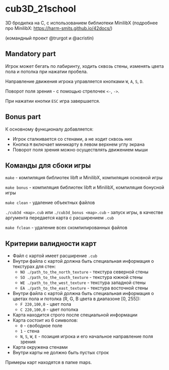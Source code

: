 # cub3D_21school

3D бродилка на С, с использованием библиотеки MinilibX (подробнее про MinilibX: https://harm-smits.github.io/42docs/)

(командный проект @trurgot и @acristin)

## Mandatory part

Игрок может бегать по лабиринту, ходить сквозь стены, изменять цвета пола и потолка при нажатии пробела.

Направление движения игрока управляется кнопками ```W```, ```A```, ```S```, ```D```.

Поворот поля зрения - с помощью стрелочек ```<-```, ```->```.

При нажатии кнопки ```ESC``` игра завершается.

## Bonus part

К основному функционалу добавляется:
 - Игрок сталкивается со стенами, а не ходит сквозь них
 - Кнопка ```M``` включает миникарту в левом верхнем углу экрана
 - Поворот поля зрения можно осуществлять движением мыши

## Команды для сбоки игры

```make``` - компиляция библиотек libft и MinilibX, компиляция основной игры

```make bonus``` - компиляция библиотек libft и MinilibX, компиляция бонусной игры

```make clean``` - удаление объектных файлов

```./cub3d <map>.cub``` или ```./cub3d_bonus <map>.cub``` - запуск игры, в качестве аргумента передается карта с расширением ```.cub```

```make fclean``` - удаление всех скомпилированных файлов

## Критерии валидности карт

 - Файл с картой имеет расширение ```.cub```
 - Внутри файла с картой должна быть специальная информация о текстурах для стен:
   - ```NO ./path_to_the_north_texture``` - текстура северной стены
   - ```SO ./path_to_the_south_texture``` - текстура южной стены
   - ```WE ./path_to_the_west_texture``` - текстура западной стены
   - ```EA ./path_to_the_east_texture``` - текстура восточной стены
 - Внутри файла с картой должна быть специальная информация о цветах пола и потолка (R, G, B цвета в диапазоне [0, 255]):
   - ```F 220,100,0``` - цвет пола
   - ```C 220,100,0``` - цвет потолка
 - Карта находится строго после специальной информации
 - Карта состоит из 6 символов:
   - ```0``` - свободное поле
   - ```1``` - стена
   - ```N```, ```S```, ```W```, ```E``` - позиция игрока и его начальное направление поля зрения
 - Карта окружена стенами
 - Внутри карты не должно быть пустых строк

Примеры карт находятся в папке maps.
